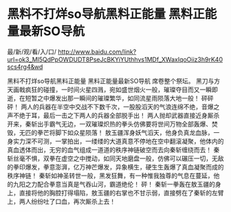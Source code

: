 # 黑料不打烊so导航黑料正能量 黑料正能量最新SO导航

最/新/观/看/入/口/ http://www.baidu.com/link?url=ok3_Ml5QdPpOWDUDT8PseJcBKYiYUthhvs1MDf_XWaxIqoOiiz3h9rK40scs4rg4&wd

黑料不打烊so导航黑料正能量 黑料正能量最新SO导航
席卷整个祭坛。
    黑刀与方天画戟疯狂的碰撞，一时间火星四溅，宛如盛世烟火一般，璀璨夺目而又一瞬即逝，在短暂之中爆发出那一瞬间的璀璨繁华，如同流星雨陨落大地一般！
    砰砰砰！
    两人的兵器在半空中交战不下数千次，一股股滔天的气浪连绵不绝，音爆之声不绝于耳，最后一击之下两人的兵器全部脱手出！
    两人抛却武器直接近身厮杀开来，秦斩出手霸气无边，一双璀璨炽热的拳头仿佛要将世间万物全部轰爆、焚毁，无匹的拳芒将脚下如众星陨落！
    敖玉疆浑身妖气滔天，他身负真龙血脉，一身实力深不可测，一掌拍出，一缕缕的大道真意不停地在空中翻滚凝聚，他体内的真血透体而出，无穷的血气组成一道道的秩序神链破空而去向秦斩缠绕而去！
    秦斩丝毫不惧，双拳在虚空之中搅动，如同天地磨盘一般，仿佛可以碾压一切，无敌的拳印爆发，拳意澎湃，亿万神芒爆发，异象横生，硬生生轰爆了真血凝聚而成的秩序神链！
    秦斩如神圣转世一般，黑发狂舞，有一种惟我独尊的气息在蔓延，他的九阳之力配合拳意当真是气吞山河，霸道绝伦！
    砰！
    秦斩一拳轰在敖玉疆的身上，直接将他的胸腔打得塌陷，敖玉疆的右掌也不甘示弱，直接劈在了秦斩的左臂上，两人纷纷吐了口血，再次厮杀上去！
